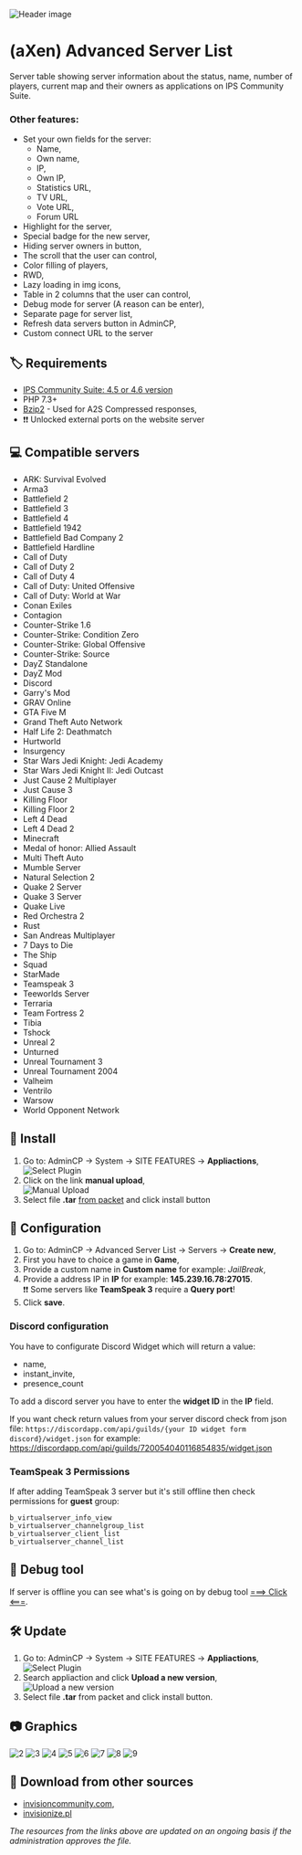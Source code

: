 ![Header image](https://files.axendev.net/projects/ips/applications/serverlist/1.png)

# (aXen) Advanced Server List

Server table showing server information about the status, name, number of players, current map and their owners as applications on IPS Community Suite.

### Other features:

- Set your own fields for the server:
  - Name,
  - Own name,
  - IP,
  - Own IP,
  - Statistics URL,
  - TV URL,
  - Vote URL,
  - Forum URL
- Highlight for the server,
- Special badge for the new server,
- Hiding server owners in button,
- The scroll that the user can control,
- Color filling of players,
- RWD,
- Lazy loading in img icons,
- Table in 2 columns that the user can control,
- Debug mode for server (A reason can be enter),
- Separate page for server list,
- Refresh data servers button in AdminCP,
- Custom connect URL to the server

## 🏷️ Requirements

- [IPS Community Suite: 4.5 or 4.6 version](https://invisioncommunity.com/)
- PHP 7.3+
- [Bzip2](https://www.php.net/manual/en/book.bzip2.php) - Used for A2S Compressed responses,
- ❗❗ Unlocked external ports on the website server

## 💻 Compatible servers

- ARK: Survival Evolved
- Arma3
- Battlefield 2
- Battlefield 3
- Battlefield 4
- Battlefield 1942
- Battlefield Bad Company 2
- Battlefield Hardline
- Call of Duty
- Call of Duty 2
- Call of Duty 4
- Call of Duty: United Offensive
- Call of Duty: World at War
- Conan Exiles
- Contagion
- Counter-Strike 1.6
- Counter-Strike: Condition Zero
- Counter-Strike: Global Offensive
- Counter-Strike: Source
- DayZ Standalone
- DayZ Mod
- Discord
- Garry's Mod
- GRAV Online
- GTA Five M
- Grand Theft Auto Network
- Half Life 2: Deathmatch
- Hurtworld
- Insurgency
- Star Wars Jedi Knight: Jedi Academy
- Star Wars Jedi Knight II: Jedi Outcast
- Just Cause 2 Multiplayer
- Just Cause 3
- Killing Floor
- Killing Floor 2
- Left 4 Dead
- Left 4 Dead 2
- Minecraft
- Medal of honor: Allied Assault
- Multi Theft Auto
- Mumble Server
- Natural Selection 2
- Quake 2 Server
- Quake 3 Server
- Quake Live
- Red Orchestra 2
- Rust
- San Andreas Multiplayer
- 7 Days to Die
- The Ship
- Squad
- StarMade
- Teamspeak 3
- Teeworlds Server
- Terraria
- Team Fortress 2
- Tibia
- Tshock
- Unreal 2
- Unturned
- Unreal Tournament 3
- Unreal Tournament 2004
- Valheim
- Ventrilo
- Warsow
- World Opponent Network

## 🧰 Install

1. Go to: AdminCP -> System -> SITE FEATURES -> **Appliactions**,  
   ![Select Plugin](https://files.axendev.net/github/app/admincp_select.png)
2. Click on the link **manual upload**,  
   ![Manual Upload](https://files.axendev.net/github/app/manual_upload.png)
3. Select file **.tar** [from packet](https://github.com/aXenDeveloper/ips-app-advanced-serverlist/releases) and click install button

## 🔨 Configuration

1. Go to: AdminCP -> Advanced Server List -> Servers -> **Create new**,
2. First you have to choice a game in **Game**,
3. Provide a custom name in **Custom name** for example: _JailBreak_,
4. Provide a address IP in **IP** for example: **145.239.16.78:27015**.  
   ❗❗ Some servers like **TeamSpeak 3** require a **Query port**!
5. Click **save**.

### Discord configuration

You have to configurate Discord Widget which will return a value:

- name,
- instant_invite,
- presence_count

To add a discord server you have to enter the **widget ID** in the **IP** field.

If you want check return values from your server discord check from json file: `https://discordapp.com/api/guilds/{your ID widget form discord}/widget.json` for example: https://discordapp.com/api/guilds/720054040116854835/widget.json

### TeamSpeak 3 Permissions

If after adding TeamSpeak 3 server but it's still offline then check permissions for **guest** group:

```
b_virtualserver_info_view
b_virtualserver_channelgroup_list
b_virtualserver_client_list
b_virtualserver_channel_list
```

## 🔧 Debug tool

If server is offline you can see what's is going on by debug tool [===> Click <===](https://github.com/aXenDeveloper/ips-app-advanced-serverlist-debug).

## 🛠️ Update

1. Go to: AdminCP -> System -> SITE FEATURES -> **Appliactions**,  
   ![Select Plugin](https://files.axendev.net/github/app/admincp_select.png)
2. Search appliaction and click **Upload a new version**,  
   ![Upload a new version](https://files.axendev.net/github/app/new_version_upload.png)
3. Select file **.tar** from packet and click install button.

## 📷 Graphics

![2](https://files.axendev.net/projects/ips/applications/serverlist/2.png)
![3](https://files.axendev.net/projects/ips/applications/serverlist/3.png)
![4](https://files.axendev.net/projects/ips/applications/serverlist/4.png)
![5](https://files.axendev.net/projects/ips/applications/serverlist/5.png)
![6](https://files.axendev.net/projects/ips/applications/serverlist/6.png)
![7](https://files.axendev.net/projects/ips/applications/serverlist/7.png)
![8](https://files.axendev.net/projects/ips/applications/serverlist/8.png)
![9](https://files.axendev.net/projects/ips/applications/serverlist/9.png)

## 🔌 Download from other sources

- [invisioncommunity.com](https://invisioncommunity.com/files/file/9852-axen-advanced-server-list/),
- [invisionize.pl](https://forum.invisionize.pl/files/file/825-axen-advanced-server-list/)

_The resources from the links above are updated on an ongoing basis if the administration approves the file._
